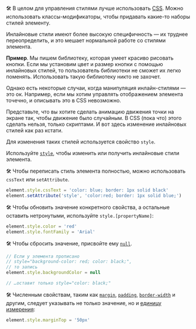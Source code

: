 🛠 В целом для управления стилями лучше использовать [CSS](/css/). Можно использовать классы-модификаторы, чтобы придавать какие-то наборы стилей элементу.

Инлайновые стили имеют более высокую специфичность — их труднее переопределить, и это мешает нормальной работе со стилями элемента.

**Пример**. Мы пишем библиотеку, которая умеет красиво рисовать кнопки. Если мы установим цвет и размер кнопки с помощью инлайновых стилей, то пользователь библиотеки не сможет их легко поменять. Использовать такую библиотеку никто не захочет.

Однако есть некоторые случаи, когда манипуляция инлайн-стилями — это ок. Например, если мы хотим управлять отображением элемента точечно, и описывать это в CSS невозможно.

Представьте, что вы хотите сделать анимацию движения точки на экране так, чтобы движение было случайным. В CSS (пока что) этого сделать нельзя, только скриптами. И вот здесь изменение инлайновых стилей как раз кстати.

Для изменения таких стилей используется свойство `style`.

Используйте [`style`](/js/element-style/), чтобы изменить или получить инлайновые стили элемента.

🛠 Чтобы переписать стиль элемента полностью, можно использовать `cssText` или `setAttribute`.

```js
element.style.cssText = 'color: blue; border: 1px solid black'
element.setAttribute('style', 'color:red; border: 1px solid blue;')
```

🛠 Чтобы обновить значение конкретного свойства, а остальные оставить нетронутыми, используйте `style.[propertyName]`:

```js
element.style.color = 'red'
element.style.fontFamily = 'Arial'
```

🛠 Чтобы сбросить значение, присвойте ему [`null`](/js/null-primitive/).

```js
// Если у элемента прописано
// style="background-color: red; color: black;",
// то запись
element.style.backgroundColor = null

// …оставит только style="color: black;"
```

🛠 Численным свойствам, таким как [`margin`](/css/margin/), [`padding`](/css/padding/), [`border-width`](/css/border-width/) и другим, следует указывать не только значение, но и [единицу измерения](/css/numeric-types/):

```js
element.style.marginTop = '50px'
```

